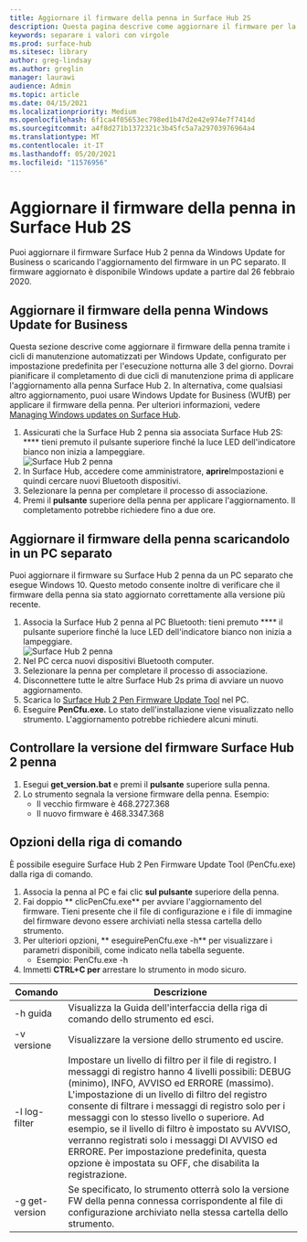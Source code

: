 ```yaml
---
title: Aggiornare il firmware della penna in Surface Hub 2S
description: Questa pagina descrive come aggiornare il firmware per la penna Surface Hub 2.
keywords: separare i valori con virgole
ms.prod: surface-hub
ms.sitesec: library
author: greg-lindsay
ms.author: greglin
manager: laurawi
audience: Admin
ms.topic: article
ms.date: 04/15/2021
ms.localizationpriority: Medium
ms.openlocfilehash: 6f1ca4f05653ec798ed1b47d2e42e974e7f7414d
ms.sourcegitcommit: a4f8d271b1372321c3b45fc5a7a29703976964a4
ms.translationtype: MT
ms.contentlocale: it-IT
ms.lasthandoff: 05/20/2021
ms.locfileid: "11576956"
---
```

# <a name="update-pen-firmware-on-surface-hub-2s"></a>Aggiornare il firmware della penna in Surface Hub 2S

Puoi aggiornare il firmware Surface Hub 2 penna da Windows Update for Business o scaricando l'aggiornamento del firmware in un PC separato. Il firmware aggiornato è disponibile Windows update a partire dal 26 febbraio 2020. 

## <a name="update-pen-firmware-using-windows-update-for-business"></a>Aggiornare il firmware della penna Windows Update for Business

Questa sezione descrive come aggiornare il firmware della penna tramite i cicli di manutenzione automatizzati per Windows Update, configurato per impostazione predefinita per l'esecuzione notturna alle 3 del giorno. Dovrai pianificare il completamento di due cicli di manutenzione prima di applicare l'aggiornamento alla penna Surface Hub 2. In alternativa, come qualsiasi altro aggiornamento, puoi usare Windows Update for Business (WUfB) per applicare il firmware della penna. Per ulteriori informazioni, vedere [Managing Windows updates on Surface Hub](manage-windows-updates-for-surface-hub.md).

1. Assicurati che la Surface Hub 2 penna sia associata Surface Hub 2S: **** tieni premuto il pulsante superiore finché la luce LED dell'indicatore bianco non inizia a lampeggiare. <br>
![Surface Hub 2 penna](images/sh2-pen-1.png) <br>
2. In Surface Hub, accedere come amministratore, **aprire**Impostazioni e quindi cercare nuovi Bluetooth dispositivi.
3. Selezionare la penna per completare il processo di associazione.
4. Premi il **pulsante** superiore della penna per applicare l'aggiornamento. Il completamento potrebbe richiedere fino a due ore.

## <a name="update-pen-firmware-by-downloading-to-separate-pc"></a>Aggiornare il firmware della penna scaricandolo in un PC separato

Puoi aggiornare il firmware su Surface Hub 2 penna da un PC separato che esegue Windows 10. Questo metodo consente inoltre di verificare che il firmware della penna sia stato aggiornato correttamente alla versione più recente.

1. Associa la Surface Hub 2 penna al PC Bluetooth: tieni premuto **** il pulsante superiore finché la luce LED dell'indicatore bianco non inizia a lampeggiare. <br>
![Surface Hub 2 penna](images/sh2-pen-1.png) <br>
2. Nel PC cerca nuovi dispositivi Bluetooth computer.
3. Selezionare la penna per completare il processo di associazione.
4. Disconnettere tutte le altre Surface Hub 2s prima di avviare un nuovo aggiornamento.
3. Scarica lo [Surface Hub 2 Pen Firmware Update Tool](https://download.microsoft.com/download/8/3/F/83FD5089-D14E-42E3-AF7C-6FC36F80D347/Pen_Firmware_Tool.zip) nel PC.
4. Eseguire **PenCfu.exe.** Lo stato dell'installazione viene visualizzato nello strumento. L'aggiornamento potrebbe richiedere alcuni minuti. 


## <a name="check-firmware-version-of-surface-hub-2-pen"></a>Controllare la versione del firmware Surface Hub 2 penna

1. Esegui **get_version.bat** e premi il **pulsante** superiore sulla penna.
2. Lo strumento segnala la versione firmware della penna. Esempio:
    - Il vecchio firmware è 468.2727.368
    - Il nuovo firmware è 468.3347.368

## <a name="command-line-options"></a>Opzioni della riga di comando

È possibile eseguire Surface Hub 2 Pen Firmware Update Tool (PenCfu.exe) dalla riga di comando.

1. Associa la penna al PC e fai clic **sul pulsante** superiore della penna.
2. Fai doppio ** clicPenCfu.exe** per avviare l'aggiornamento del firmware. Tieni presente che il file di configurazione e i file di immagine del firmware devono essere archiviati nella stessa cartella dello strumento.
3. Per ulteriori opzioni, ** eseguirePenCfu.exe -h** per visualizzare i parametri disponibili, come indicato nella tabella seguente.  
    - Esempio: PenCfu.exe -h
4. Immetti **CTRL+C per** arrestare lo strumento in modo sicuro.

 

| **Comando**    | **Descrizione**                                                                                                                                                                                                                                                                                                                                                                                |
| -------------- | ---------------------------------------------------------------------------------------------------------------------------------------------------------------------------------------------------------------------------------------------------------------------------------------------------------------------------------------------------------------------------------------------- |
| -h guida        | Visualizza la Guida dell'interfaccia della riga di comando dello strumento ed esci.                                                                                                                                                                                                                                                                                                                                             |
| -v versione     | Visualizzare la versione dello strumento ed uscire.                                                                                                                                                                                                                                                                                                                                                                 |
| -l log-filter  | Impostare un livello di filtro per il file di registro. I messaggi di registro hanno 4 livelli possibili: DEBUG (minimo), INFO, AVVISO ed ERRORE (massimo). L'impostazione di un livello di filtro del registro consente di filtrare i messaggi di registro solo per i messaggi con lo stesso livello o superiore. Ad esempio, se il livello di filtro è impostato su AVVISO, verranno registrati solo i messaggi DI AVVISO ed ERRORE. Per impostazione predefinita, questa opzione è impostata su OFF, che disabilita la registrazione. |
| -g get-version | Se specificato, lo strumento otterrà solo la versione FW della penna connessa corrispondente al file di configurazione archiviato nella stessa cartella dello strumento.                                                                                                                                                                                                                                    
